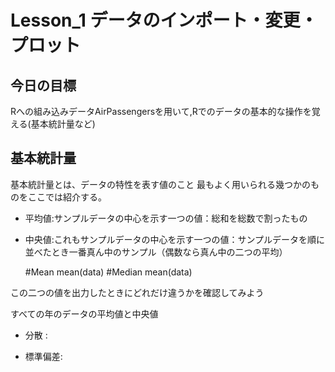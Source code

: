 # Lesson_1 データのインポート・変更・プロット

今日の目標
--
Rへの組み込みデータAirPassengersを用いて,Rでのデータの基本的な操作を覚える(基本統計量など)

基本統計量
--
基本統計量とは、データの特性を表す値のこと
最もよく用いられる幾つかのものをここでは紹介する。

* 平均値:サンプルデータの中心を示す一つの値：総和を総数で割ったもの

* 中央値:これもサンプルデータの中心を示す一つの値：サンプルデータを順に並べたとき一番真ん中のサンプル（偶数なら真ん中の二つの平均）


    #Mean
    mean(data)
    #Median
    mean(data)


この二つの値を出力したときにどれだけ違うかを確認してみよう

すべての年のデータの平均値と中央値

* 分散 :

* 標準偏差:







